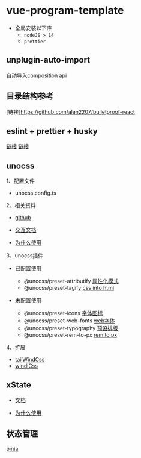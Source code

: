 # vue-program-template

+ 全局安装以下库
    + `nodeJS > 14`
    + `prettier`

## unplugin-auto-import
自动导入composition api

## 目录结构参考
[链接]https://github.com/alan2207/bulletproof-react

## eslint + prettier + husky
[链接](https://segmentfault.com/a/1190000041954694)
[链接](https://juejin.cn/post/6951649464637636622#heading-15)


## unocss
1、配置文件
+ unocss.config.ts

2、相关资料
+ [github](https://github.com/unocss/unocss)

+ [交互文档](https://uno.antfu.me/)

+ [为什么使用](https://zhuanlan.zhihu.com/p/425814828)

3、unocss插件
+ 已配置使用
    + @unocss/preset-attributify [属性化模式](https://github.com/unocss/unocss/tree/main/packages/preset-attributify)
    + @unocss/preset-tagify [css into html](https://github.com/unocss/unocss/tree/main/packages/preset-tagify)

+ 未配置使用
    + @unocss/preset-icons [字体图标](https://github.com/unocss/unocss/tree/main/packages/preset-icons)
    + @unocss/preset-web-fonts [web字体](https://github.com/unocss/unocss/tree/main/packages/preset-web-fonts)
    + @unocss/preset-typography [预设排版](https://github.com/unocss/unocss/tree/main/packages/preset-typography)
    + @unocss/preset-rem-to-px [rem to px](https://github.com/unocss/unocss/tree/main/packages/preset-rem-to-px)

4、扩展
+ [tailWindCss](https://www.tailwindcss.cn/docs/padding)
+ [windiCss](https://windicss.org/guide/)

## xState
+ [文档](https://xstate.js.org/docs)

+ [为什么使用]()

## 状态管理
[pinia](https://pinia.vuejs.org/)

